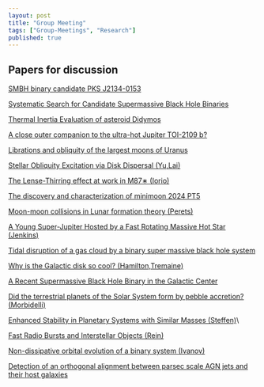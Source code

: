 ```yaml
---
layout: post
title: "Group Meeting"
tags: ["Group-Meetings", "Research"]
published: true
---
```


Papers for discussion
---------------------

[SMBH binary candidate PKS J2134-0153](https://arxiv.org/abs/2411.06366)

[Systematic Search for Candidate Supermassive Black Hole Binaries](https://arxiv.org/abs/2411.06902)

[Thermal Inertia Evaluation of asteroid Didymos](https://arxiv.org/abs/2411.06897)

[A close outer companion to the ultra-hot Jupiter TOI-2109 b?](https://arxiv.org/abs/2411.07797)

[Librations and obliquity of the largest moons of Uranus](https://arxiv.org/abs/2411.07788)

[Stellar Obliquity Excitation via Disk Dispersal (Yu,Lai)](https://arxiv.org/abs/2411.08094)

[The Lense-Thirring effect at work in M87∗ (Iorio)](https://arxiv.org/abs/2411.08686) 

[The discovery and characterization of minimoon 2024 PT5](https://arxiv.org/abs/2411.08029)

[Moon-moon collisions in Lunar formation theory (Perets)](https://arxiv.org/abs/2411.08659)

[A Young Super-Jupiter Hosted by a Fast Rotating Massive Hot Star (Jenkins)](https://arxiv.org/abs/2411.08960)

[Tidal disruption of a gas cloud by a binary super massive black hole system](https://arxiv.org/abs/2411.08949)

[Why is the Galactic disk so cool? (Hamilton,Tremaine)](https://arxiv.org/abs/2411.08944)

[A Recent Supermassive Black Hole Binary in the Galactic Center](https://arxiv.org/abs/2411.09278)

[Did the terrestrial planets of the Solar System form by pebble accretion? (Morbidelli)](https://arxiv.org/abs/2411.09271)

[Enhanced Stability in Planetary Systems with Similar Masses (Steffen)](https://arxiv.org/abs/2411.09194)\

[Fast Radio Bursts and Interstellar Objects (Rein)](https://arxiv.org/abs/2411.09135)

[Non-dissipative orbital evolution of a binary system (Ivanov)](https://arxiv.org/abs/2411.09112)

[Detection of an orthogonal alignment between parsec scale AGN jets and their host galaxies](https://arxiv.org/abs/2411.09099)
